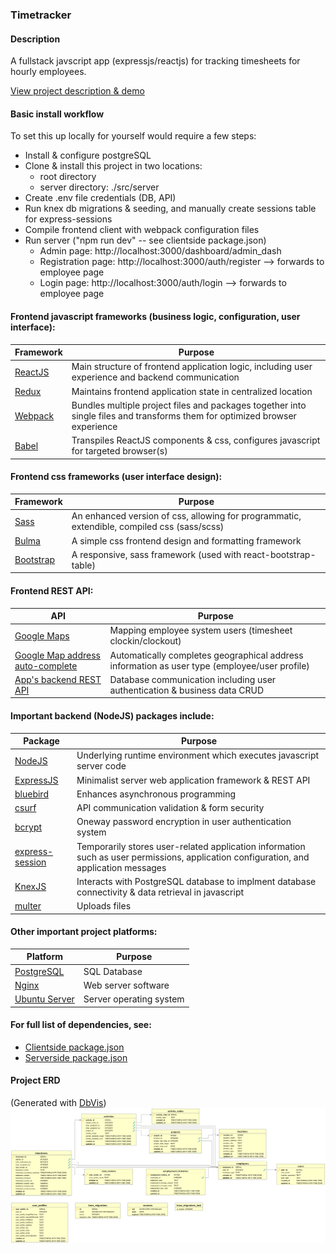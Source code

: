 
### Timetracker

#### Description
A fullstack javscript app (expressjs/reactjs) for tracking timesheets for hourly employees.

[View project description & demo](https://www.pmeaney.com/timetracker)

#### Basic install workflow
To set this up locally for yourself would require a few steps:
- Install & configure postgreSQL
- Clone & install this project in two locations:
  - root directory
  - server directory: ./src/server
- Create .env file credentials (DB, API)
- Run knex db migrations & seeding, and manually create sessions table for express-sessions
- Compile frontend client with webpack configuration files
- Run server ("npm run dev" -- see clientside package.json)
  - Admin page: http://localhost:3000/dashboard/admin_dash
  - Registration page: http://localhost:3000/auth/register --> forwards to employee page
  - Login page: http://localhost:3000/auth/login --> forwards to employee page

#### Frontend javascript frameworks (business logic, configuration, user interface):

| Framework                          | Purpose  
| ---------------------------------- | -------
| [ReactJS](https://reactjs.org/)    | Main structure of frontend application logic, including user experience and backend communication 
| [Redux](https://redux.js.org/)     | Maintains frontend application state in centralized location
| [Webpack](https://webpack.js.org)  | Bundles multiple project files and packages together into single files and transforms them for optimized browser experience
| [Babel](https://babeljs.io)        | Transpiles ReactJS components & css, configures javascript for targeted browser(s)

#### Frontend css frameworks (user interface design):

| Framework                          | Purpose  
| ---------------------------------- |-------
| [Sass](https://sass-lang.com/libsass)  | An enhanced version of css, allowing for programmatic, extendible, compiled css (sass/scss) 
| [Bulma](https://bulma.io)         | A simple css frontend design and formatting framework 
| [Bootstrap](https://allenfang.github.io/react-bootstrap-table/)     | A responsive, sass framework (used with react-bootstrap-table) 

#### Frontend REST API:

| API                                | Purpose  |
| ---------------------------------- |-------|
| [Google Maps](https://github.com/tomchentw/react-google-maps) | Mapping employee system users (timesheet clockin/clockout)
| [Google Map address auto-complete](https://github.com/hibiken/react-places-autocomplete) | Automatically completes geographical address information as user type (employee/user profile)
| [App's backend REST API](https://github.com/pmeaney/timetracker/tree/master/src/server/) | Database communication including user authentication & business data CRUD


#### Important backend (NodeJS) packages include:

| Package      |  Purpose  
| -------------|-----------
| [NodeJS](https://nodejs.org/en/)       | Underlying runtime environment which executes javascript server code
| [ExpressJS](https://expressjs.com/)    | Minimalist server web application framework & REST API
| [bluebird](https://www.npmjs.com/package/bluebird)     | Enhances asynchronous programming 
| [csurf](https://www.npmjs.com/package/csurf)        | API communication validation & form security
| [bcrypt](https://www.npmjs.com/package/bcrypt)       | Oneway password encryption in user authentication system 
| [express-session](https://www.npmjs.com/package/express-session) | Temporarily stores user-related application information such as user permissions, application configuration, and application messages
| [KnexJS](https://knexjs.org) | Interacts with PostgreSQL database to implment database connectivity & data retrieval in javascript
| [multer](https://www.npmjs.com/package/multer) | Uploads files

#### Other important project platforms:

| Platform      |  Purpose  
|---------------|-----------
| [PostgreSQL](https://www.postgresql.org/)      | SQL Database
| [Nginx](https://www.nginx.com)         | Web server software
| [Ubuntu Server](https://www.ubuntu.com/server) | Server operating system

#### For full list of dependencies, see:
- [Clientside package.json](https://github.com/pmeaney/timetracker/blob/master/package.json)
- [Serverside package.json](https://github.com/pmeaney/timetracker/blob/master/src/server/package.json)

#### Project ERD
(Generated with [DbVis](https://www.dbvis.com))
![Project ERD](https://github.com/pmeaney/timetracker/blob/master/src/server/public/project_documentation/ERD_3_29_2019.png)
<!-- 
![alt screenshot2](https://github.com/pmeaney/timetracker/blob/master/src/server/public/project_documentation/screenshots/2.png)

![alt screenshot3](https://github.com/pmeaney/timetracker/blob/master/src/server/public/project_documentation/screenshots/3.png)

![alt screenshot4](https://github.com/pmeaney/timetracker/blob/master/src/server/public/project_documentation/screenshots/4.png)

![alt screenshot5](https://github.com/pmeaney/timetracker/blob/master/src/server/public/project_documentation/screenshots/5.png) -->
